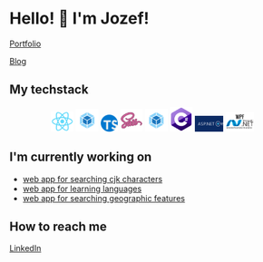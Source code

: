 ﻿# Hello! 👋 I'm Jozef!

[Portfolio](https://jozefpodlecki.github.io/)

[Blog](https://jozefpodlecki.github.io/Blog/)

## My techstack

<p align="center" width="100%">
  <img src="images/react.png" width="40" alt="react">
  <img src="images/webpack.png" width="40" alt="webpack">
  <img src="images/typescript.png" width="30" alt="typescript">
  <img src="images/sass.png" width="40" alt="sass">
  <img src="images/webpack.png" width="40" alt="webpack">
  <img src="images/c-sharp.png" width="40" alt="c-sharp">
  <img src="images/asp-net-core.png" width="50" alt="asp-net-core">
  <img src="images/wpf.webp" width="50" alt="wpf">
<p>
  
## I'm currently working on

* [web app for searching cjk characters](https://github.com/Jozefpodlecki/cjk-search)
* [web app for learning languages](https://github.com/Jozefpodlecki/language-learning-platform)
* [web app for searching geographic features](https://github.com/Jozefpodlecki/geo-shapes)

## How to reach me

[LinkedIn](https://www.linkedin.com/in/jozef-witold-podlecki/)
